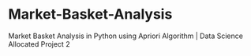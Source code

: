 # Market-Basket-Analysis
Market Basket Analysis in Python using Apriori Algorithm | Data Science Allocated Project 2
